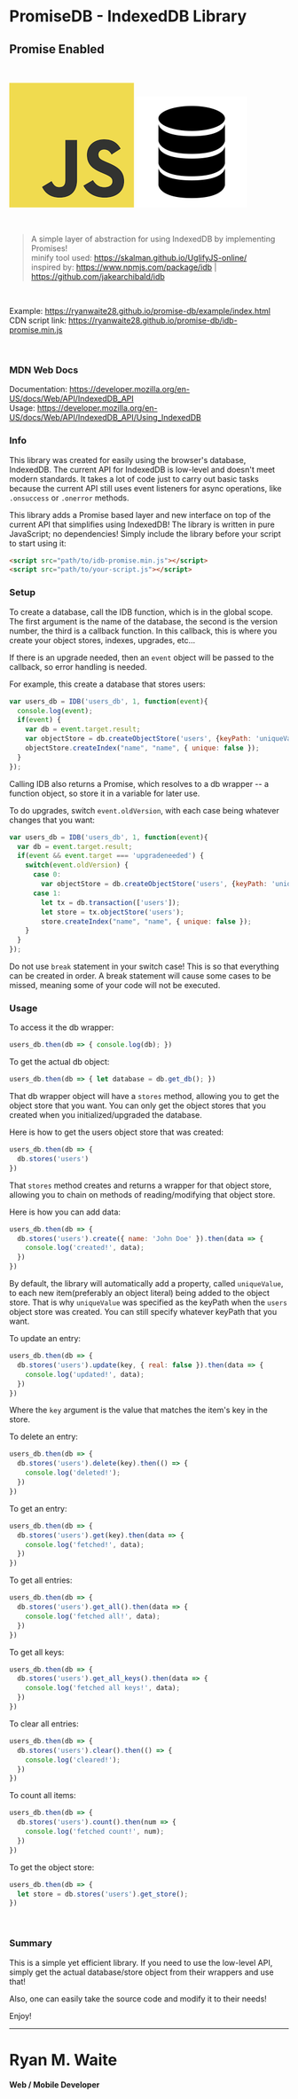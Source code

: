# PromiseDB - IndexedDB Library
## Promise Enabled

<br/>

![](javascript-logo.png)
![](database-logo.png)

<br/>

> A simple layer of abstraction for using IndexedDB by implementing Promises!<br/>
> minify tool used: https://skalman.github.io/UglifyJS-online/ <br/>
> inspired by: https://www.npmjs.com/package/idb | https://github.com/jakearchibald/idb

<br/>

Example: https://ryanwaite28.github.io/promise-db/example/index.html <br/>
CDN script link: https://ryanwaite28.github.io/promise-db/idb-promise.min.js

<br/>

### MDN Web Docs
Documentation: https://developer.mozilla.org/en-US/docs/Web/API/IndexedDB_API <br/>
Usage: https://developer.mozilla.org/en-US/docs/Web/API/IndexedDB_API/Using_IndexedDB



### Info
This library was created for easily using the browser's database, IndexedDB.
The current API for IndexedDB is low-level and doesn't meet modern standards.
It takes a lot of code just to carry out basic tasks because the current API still uses event listeners
for async operations, like `.onsuccess` or `.onerror` methods.

This library adds a Promise based layer and new interface on top of the current API that simplifies using IndexedDB!
The library is written in pure JavaScript; no dependencies! Simply include the library before your script
to start using it:

```html
<script src="path/to/idb-promise.min.js"></script>
<script src="path/to/your-script.js"></script>
```


### Setup
To create a database, call the IDB function, which is in the global scope.
The first argument is the name of the database, the second is the version number, the third
is a callback function. In this callback, this is where you create your object stores, indexes,
upgrades, etc...

If there is an upgrade needed, then an `event` object will be passed to the callback,
so error handling is needed.

For example, this create a database that stores users:

```javascript
var users_db = IDB('users_db', 1, function(event){
  console.log(event);
  if(event) {
    var db = event.target.result;
    var objectStore = db.createObjectStore('users', {keyPath: 'uniqueValue'});
    objectStore.createIndex("name", "name", { unique: false });
  }
});
```

Calling IDB also returns a Promise, which resolves to a db wrapper -- a function object,
so store it in a variable for later use.

To do upgrades, switch `event.oldVersion`, with each case being whatever changes that you want:

```javascript
var users_db = IDB('users_db', 1, function(event){
  var db = event.target.result;
  if(event && event.target === 'upgradeneeded') {
    switch(event.oldVersion) {
      case 0:
        var objectStore = db.createObjectStore('users', {keyPath: 'uniqueValue'});
      case 1:
        let tx = db.transaction(['users']);
        let store = tx.objectStore('users');
        store.createIndex("name", "name", { unique: false });
    }
  }
});
```

Do not use `break` statement in your switch case!
This is so that everything can be created in order.
A break statement will cause some cases to be missed,
meaning some of your code will not be executed.

### Usage

To access it the db wrapper:

```javascript
users_db.then(db => { console.log(db); })
```

To get the actual db object:

```javascript
users_db.then(db => { let database = db.get_db(); })
```

That db wrapper object will have a `stores` method,
allowing you to get the object store that you want.
You can only get the object stores that you created when you initialized/upgraded the database.

Here is how to get the users object store that was created:

```javascript
users_db.then(db => {
  db.stores('users')
})
```

That `stores` method creates and returns a wrapper for that object store,
allowing you to chain on methods of reading/modifying that object store.

Here is how you can add data:

```javascript
users_db.then(db => {
  db.stores('users').create({ name: 'John Doe' }).then(data => {
    console.log('created!', data);
  })
})
```

By default, the library will automatically add a property, called `uniqueValue`, to each new item(preferably an object literal) being added to the object store.
That is why `uniqueValue` was specified as the keyPath when the `users` object store was created.
You can still specify whatever keyPath that you want.

To update an entry:

```javascript
users_db.then(db => {
  db.stores('users').update(key, { real: false }).then(data => {
    console.log('updated!', data);
  })
})
```

Where the `key` argument is the value that matches the item's key in the store.

To delete an entry:

```javascript
users_db.then(db => {
  db.stores('users').delete(key).then(() => {
    console.log('deleted!');
  })
})
```

To get an entry:

```javascript
users_db.then(db => {
  db.stores('users').get(key).then(data => {
    console.log('fetched!', data);
  })
})
```

To get all entries:

```javascript
users_db.then(db => {
  db.stores('users').get_all().then(data => {
    console.log('fetched all!', data);
  })
})
```

To get all keys:

```javascript
users_db.then(db => {
  db.stores('users').get_all_keys().then(data => {
    console.log('fetched all keys!', data);
  })
})
```

To clear all entries:

```javascript
users_db.then(db => {
  db.stores('users').clear().then(() => {
    console.log('cleared!');
  })
})
```

To count all items:

```javascript
users_db.then(db => {
  db.stores('users').count().then(num => {
    console.log('fetched count!', num);
  })
})
```

To get the object store:

```javascript
users_db.then(db => {
  let store = db.stores('users').get_store();
})
```

<br/>

### Summary

This is a simple yet efficient library. If you need to use the low-level API,
simply get the actual database/store object from their wrappers and use that!

Also, one can easily take the source code and modify it to their needs!

Enjoy!

-----

# Ryan M. Waite
#### Web / Mobile Developer
